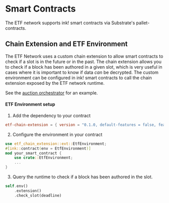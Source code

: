 # Smart Contracts

The ETF network supports ink! smart contracts via Substrate's pallet-contracts. 

## Chain Extension and ETF Environment

The ETF Network uses a custom chain extension to allow smart contracts to check if a slot is in the future or in the past. The chain extension allows you to check if a block has been authored in a given slot, which is very useful in cases where it is important to know if data *can* be decrypted. The custom environment can be configured in ink! smart contracts to call the chain extension exposed by the ETF network runtime.

See the [auction orchestrator]() for an example.

#### ETF Environment setup

1. Add the dependency to your contract
``` toml
etf-chain-extension = { version = "0.1.0, default-features = false, features = ["ink-as-dependency"] }
```

2. Configure the environment in your contract
``` rust
use etf_chain_extension::ext::EtfEnvironment;
#[ink::contract(env = EtfEnvironment)]
mod your_smart_contract {
    use crate::EtfEnvironment;
    ...
}
```

3. Query the runtime to check if a block has been authored in the slot.

``` rust
self.env()
    .extension()
    .check_slot(deadline)
```
